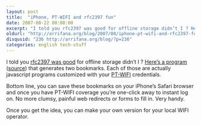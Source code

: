 ```yaml
---
layout: post
title:  "iPhone, PT-WIFI and rfc2397 fun"
date: 2007-08-22 00:08:00
excerpt: "I told you rfc2397 was good for offline storage didn’t I ? Here’s a program (source) that generates two bookmarks. Each of those are actually javascript programs customized with your PT-WIFI credentials."
oldurl: "http://arrifana.org/blog/2007/08/iphone-pt-wifi-and-rfc2397-fun/"
disqusid: "236 http://arrifana.org/blog/?p=236"
categories: english tech-stuff
---
```


I told you [rfc2397 was good][1] for offline storage didn’t I ? [Here’s a program][2] ([source][3]) that generates two bookmarks. Each of those are actually javascript programs customized with your [PT-WIFI][4] credentials.

Bottom line, you can save these bookmarks on your iPhone’s Safari browser and once you have PT-WIFI coverage you’re one-click away to instant log on. No more clumsy, painful web redirects or forms to fill in. Very handy.

Once you get the idea, you can make your own version for your local WIFI operator.


[1]: /blog/2007/08/rfc2397-and-the-iphone/
[2]: /iphone/ptwifi
[3]: http://arrifana.org/iphone/ptwifi/?showsource=1
[4]: http://www.ptwifi.pt/default.aspx?selectedCulture=en